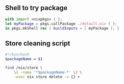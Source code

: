 ## Shell to try package

```nix
with import <nixpkgs> { };
let myPackage = pkgs.callPackage ./default.nix { };
in pkgs.mkShell rec { buildInputs = [ myPackage ]; }
```

## Store cleaning script

```bash
#!/bin/bash
$packageName = $1

find /nix/store \
    \( -name '*$packageName-*' \) \
    -exec nix store delete -v {} +

```